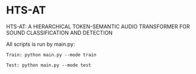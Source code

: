 # HTS-AT
HTS-AT: A HIERARCHICAL TOKEN-SEMANTIC AUDIO TRANSFORMER FOR SOUND CLASSIFICATION AND DETECTION

All scripts is run by main.py:
```
Train: python main.py --mode train

Test: python main.py --mode test
```
